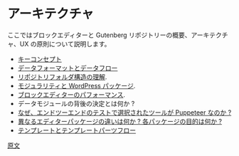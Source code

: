 <!--
# Architecture
 -->
# アーキテクチャ

<!--
Let’s look at the big picture and the architectural and UX principles of the block editor and the Gutenberg repository.
 -->
ここではブロックエディターと Gutenberg リポジトリーの概要、アーキテクチャ、UX の原則について説明します。

<!--
-   [Key Concepts](/docs/explanations/architecture/key-concepts.md)
-   [Data Format And Data Flow](/docs/explanations/architecture/data-flow.md)
-   [Understand the repository folder structure](/docs/contributors/folder-structure.md).
-   [Modularity and WordPress Packages](/docs/explanations/architecture/modularity.md).
-   [Block Editor Performance](/docs/explanations/architecture/performance.md).
-   What are the decision decisions behind the Data Module?
-   [Why is Puppeteer the tool of choice for end-to-end tests?](/docs/explanations/architecture/automated-testing.md)
-   [What's the difference between the different editor packages? What's the purpose of each package?](/docs/explanations/architecture/modularity.md#whats-the-difference-between-the-different-editor-packages-whats-the-purpose-of-each-package)
-   [Template and template parts flows](/docs/explanations/architecture/full-site-editing-templates.md)
 -->
- [キーコンセプト](https://ja.wordpress.org/team/handbook/block-editor/explanations/architecture/key-concepts/)
- [データフォーマットとデータフロー](https://ja.wordpress.org/team/handbook/block-editor/explanations/architecture/data-flow/)
- [リポジトリフォルダ構造の理解](https://ja.wordpress.org/team/handbook/block-editor/explanations/architecture/folder-structure/).
- [モジュラリティと WordPress パッケージ](https://ja.wordpress.org/team/handbook/block-editor/explanations/architecture/modularity).
- [ブロックエディターのパフォーマンス](https://ja.wordpress.org/team/handbook/block-editor/explanations/architecture/performance).
- データモジュールの背後の決定とは何か ?
- [なぜ、エンドツーエンドのテストで選択されたツールが Puppeteer なのか ?](https://ja.wordpress.org/team/handbook/block-editor/explanations/architecture/automated-testing)
- [異なるエディターパッケージの違いは何か ? 各パッケージの目的は何か ?](https://ja.wordpress.org/team/handbook/block-editor/explanations/architecture/modularity#whats-the-difference-between-the-different-editor-packages-whats-the-purpose-of-each-package)
- [テンプレートとテンプレートパーツフロー](https://ja.wordpress.org/team/handbook/block-editor/explanations/architecture/full-site-editing-templates/)

[原文](https://github.com/WordPress/gutenberg/blob/trunk/docs/explanations/architecture/README.md)

